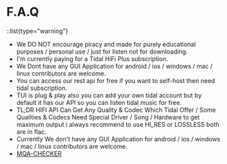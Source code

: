 # F.A.Q

::list{type="warning"}
- We DO NOT encourage piracy and made for purely educational purposes / personal use / just for listen not for downloading.
- I'm currently paying for a Tidal HiFi Plus subscription.
- We Dont have any GUI Application for android / ios / windows / mac / linux contributors are welcome.
- You can access our rest api for free if you want to self-host then need tidal subscription.
- TUI is plug & play also you can add your own tidal account but by default it has our API so you can listen tidal music for free.
- TL;DR HIFI API Can Get Any Quality & Codec Which Tidal Offer / Some Qualities & Codecs Need Special Driver / Song / Hardware to get maximum output i always recommend to use HI_RES or LOSSLESS both are in flac.
- Currently We don't have any GUI Application for android / ios / windows / mac / linux contributors are welcome.
- [MQA-CHECKER](https://github.com/purpl3F0x/MQA_identifier)




